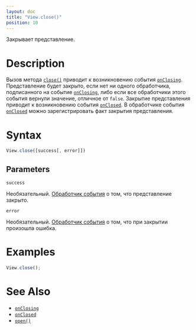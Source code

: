```yaml
---
layout: doc
title: "View.close()"
position: 10
---
```


Закрывает представление.

# Description

Вызов метода [`close()`](../View.close/) приводит к возникновению события [`onClosing`](../View.onClosing/).
Представление будет закрыто, если нет ни одного обработчика, подписанного на событие [`onClosing`](../View.onClosing/),
либо если все обработчики этого события вернули значение, отличное от `false`. Закрытие представления
приводит к возникновению события [`onClosed`](../View.onClosed/). В обработчике события [`onClosed`](../View.onClosed/)
можно зарегистрировать факт закрытия представления.

# Syntax

```js
View.close([success[, error]])
```

## Parameters

`success`

Необязательный. [Обработчик события](../../Script/) о том, что представление закрыто.

`error`

Необязательный. [Обработчик события](../../Script/) о том, что при закрытии произошла ошибка.

# Examples

```js
View.close();
```

# See Also

* [`onClosing`](../View.onOpening/)
* [`onClosed`](../View.onOpened/)
* [`open()`](../View.open/)
